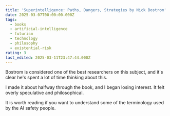 ```yaml
---
title: 'Superintelligence: Paths, Dangers, Strategies by Nick Bostrom'
date: 2025-03-07T00:00:00.000Z
tags:
  - books
  - artificial-intelligence
  - futurism
  - technology
  - philosophy
  - existential-risk
rating: 3
last_edited: 2025-03-11T23:47:44.000Z
---
```

Bostrom is considered one of the best researchers on this subject, and it's clear he's spent a lot of time thinking about this.

I made it about halfway through the book, and I began losing interest. It felt overly speculative and philosophical.

It is worth reading if you want to understand some of the terminology used by the AI safety people.
